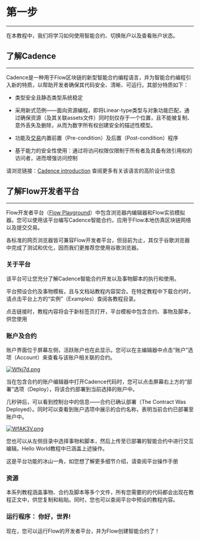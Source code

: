 # 第一步

---



在本教程中，我们将学习如何使用智能合约、切换账户以及查看账户状态。

 

## **了解Cadence**

---



Cadence是一种用于Flow区块链的新型智能合约编程语言，并为智能合约编程引入新的特质，以帮助开发者确保其代码安全、清晰、可运行。其部分特质如下：

- 类型安全且静态类型系统稳定

- 采用新式范例——面向资源编程，即将Linear-type类型与对象功能匹配，通过确保资源（及其关联assets文件）同时刻仅存于一个位置，且不能被复制、意外丢失及删除，从而为数字所有权创建安全的描述性模型。

- 功能及[交易](https://docs.onflow.org/cadence/language/transactions/)内置前置（Pre-condition）及后置（Post-condition）程序

- 基于能力的安全性使用：通过将访问权限仅限制于所有者及具备有效引用权的访问者，进而增强访问控制

请浏览链接：[Cadence introduction](https://docs.onflow.org/cadence/) 查阅更多有关该语言的高阶设计信息

 

## **了解Flow开发者平台**

---



 

Flow开发者平台（[Flow Playground](https://play.onflow.org/local?type=account&id=LOCAL-account-0)）中包含浏览器内编辑器和Flow实验模拟器。您可以使用该平台编写Cadence智能合约，应用于Flow本地仿真区块链网络以及提交交易。

各标准的网页浏览器皆可兼容Flow开发者平台，但目前为止，其仅于谷歌浏览器中完成了测试和优化，因而我们更推荐您使用谷歌浏览器。

 

### **关于平台**



该平台可让您充分了解Cadence智能合约开发以及事物脚本的执行和使用。

平台预设合约及事物模板，且与文档站教程内容契合。在特定教程中下载合约时，请点击平台上方的“实例”（Examples）查阅各教程目录。

点击链接时，教程内容将会于新标签页打开，平台模板中包含合约、事物及脚本，供您使用

 

### **账户及合约**



账户界面位于屏幕左侧，活跃账户也在此显示。您可以在主编辑器中点击“账户”选项（Account）来查看与该账户相关联的合约。

 [![Wfkj7d.png](https://z3.ax1x.com/2021/07/26/Wfkj7d.png)](https://imgtu.com/i/Wfkj7d)

当在包含合约的账户编辑器中打开Cadence代码时，您可以点击屏幕右上方的“部署”选项（Deploy），将该合约部署到当前选择的账户中。

 

几秒钟后，可以看到控制台中的信息——合约已确认部署（The Contract Was Deployed）。同时可以查看到账户选项中展示的合约名称，表明当前合约已部署至账户中。

[![WfAK3V.png](https://z3.ax1x.com/2021/07/26/WfAK3V.png)](https://imgtu.com/i/WfAK3V)



您也可以从左侧目录中选择事物和脚本，然后上传至已部署的智能合约中进行交互编辑。Hello World教程中已涵盖上述操作。

这是平台功能的冰山一角，如您想了解更多细节介绍，请查阅平台操作手册

 

### **资源**



本系列教程涵盖事物、合约及脚本等多个文件，所有您需要的的代码都会出现在教程正文中，供您复制和粘贴。同时，您也可以查阅平台中预设的教程内容。

 

### **运行程序： 你好，世界!**



现在，您可以运行Flow的开发者平台，并为Flow创建智能合约了！
